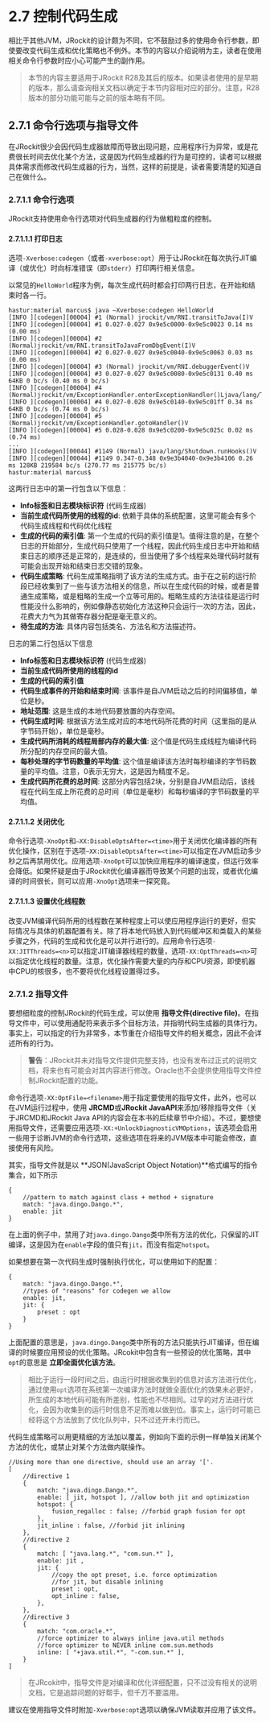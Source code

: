 <a name="2.7"></a>
# 2.7 控制代码生成

相比于其他JVM，JRockit的设计颇为不同，它不鼓励过多的使用命令行参数，即使要改变代码生成和优化策略也不例外。本节的内容以介绍说明为主，读者在使用相关命令行参数时应小心可能产生的副作用。

>本节的内容主要适用于JRockit R28及其后的版本。如果读者使用的是早期的版本，那么请查询相关文档以确定于本节内容相对应的部分。注意，R28版本的部分功能可能与之前的版本略有不同。

<a name="2.7.1"></a>
## 2.7.1 命令行选项与指导文件

在JRockit很少会因代码生成器故障而导致出现问题，应用程序行为异常，或是花费很长时间去优化某个方法，这是因为代码生成器的行为是可控的，读者可以根据具体需求而修改代码生成器的行为，当然，这样的前提是，读者需要清楚的知道自己在做什么。


<a name="2.7.1.1"></a>
### 2.7.1.1 命令行选项

JRockit支持使用命令行选项对代码生成器的行为做粗粒度的控制。

#### 2.7.1.1.1 打印日志

选项`-Xverbose:codegen`（或者`-xverbose:opt`）用于让JRockit在每次执行JIT编译（或优化）时向标准错误（即`stderr`）打印两行相关信息。

以常见的`HelloWorld`程序为例，每次生成代码时都会打印两行日志，在开始和结束时各一行。

    hastur:material marcus$ java –Xverbose:codegen HelloWorld
    [INFO ][codegen][00004] #1 (Normal) jrockit/vm/RNI.transitToJava(I)V
    [INFO ][codegen][00004] #1 0.027-0.027 0x9e5c0000-0x9e5c0023 0.14 ms (0.00 ms)
    [INFO ][codegen][00004] #2 (Normal)jrockit/vm/RNI.transitToJavaFromDbgEvent(I)V
    [INFO ][codegen][00004] #2 0.027-0.027 0x9e5c0040-0x9e5c0063 0.03 ms (0.00 ms)
    [INFO ][codegen][00004] #3 (Normal) jrockit/vm/RNI.debuggerEvent()V
    [INFO ][codegen][00004] #3 0.027-0.027 0x9e5c0080-0x9e5c0131 0.40 ms 64KB 0 bc/s (0.40 ms 0 bc/s)
    [INFO ][codegen][00004] #4 (Normal)jrockit/vm/ExceptionHandler.enterExceptionHandler()Ljava/lang/Throwable;
    [INFO ][codegen][00004] #4 0.027-0.028 0x9e5c0140-0x9e5c01ff 0.34 ms 64KB 0 bc/s (0.74 ms 0 bc/s)
    [INFO ][codegen][00004] #5 (Normal)jrockit/vm/ExceptionHandler.gotoHandler()V
    [INFO ][codegen][00004] #5 0.028-0.028 0x9e5c0200-0x9e5c025c 0.02 ms (0.74 ms)
    ...
    [INFO ][codegen][00044] #1149 (Normal) java/lang/Shutdown.runHooks()V
    [INFO ][codegen][00044] #1149 0.347-0.348 0x9e3b4040-0x9e3b4106 0.26 ms 128KB 219584 bc/s (270.77 ms 215775 bc/s)
    hastur:material marcus$

这两行日志中的第一行包含以下信息：

* **Info标签和日志模块标识符** (代码生成器)
* **当前生成代码所使用的线程的id**: 依赖于具体的系统配置，这里可能会有多个代码生成线程和代码优化线程
* **生成的代码的索引值**: 第一个生成的代码的索引值是1。值得注意的是，在整个日志的开始部分，生成代码只使用了一个线程，因此代码生成日志中开始和结束日志的顺序还是正常的，是连续的，但当使用了多个线程来处理代码时就有可能会出现开始和结束日志交错的现象。
* **代码生成策略**: 代码生成策略指明了该方法的生成方式。由于在之前的运行阶段已经收集到了一些与该方法相关的信息，所以在生成代码的时候，或者是普通生成策略，或是粗略的生成一个立等可用的。粗略生成的方法往往是运行时性能没什么影响的，例如像静态初始化方法这种只会运行一次的方法，因此，花费大力气为其做寄存器分配是毫无意义的。
* **待生成的方法**: 具体内容包括类名、方法名和方法描述符。

日志的第二行包括以下信息

* **Info标签和日志模块标识符** (代码生成器)
* **当前生成代码所使用的线程的id**
* **生成的代码的索引值**
* **代码生成事件的开始和结束时间**: 该事件是自JVM启动之后的时间偏移值，单位是秒。
* **地址范围**: 这是生成的本地代码要放置的内存空间。
* **代码生成时间**: 根据该方法生成对应的本地代码所花费的时间（这里指的是从字节码开始），单位是毫秒。
* **生成代码所消耗的线程局部内存的最大值**: 这个值是代码生成线程为编译代码所分配的内存空间的最大值。
* **每秒处理的字节码数量的平均值**: 这个值是编译该方法时每秒编译的字节码数量的平均值。注意，0表示无穷大，这是因为精度不足。
* **生成代码所花费的总时间**: 这部分内容包括2块，分别是自JVM启动后，该线程在代码生成上所花费的总时间（单位是毫秒）和每秒编译的字节码数量的平均值。

#### 2.7.1.1.2 关闭优化

命令行选项`-XnoOpt`和`–XX:DisableOptsAfter=<time>`用于关闭优化编译器的所有优化操作，区别在于选项`–XX:DisableOptsAfter=<time>`可以指定在JVM启动多少秒之后再禁用优化。应用选项`-XnoOpt`可以加快应用程序的编译速度，但运行效率会降低。如果怀疑是由于JRockit优化编译器而导致某个问题的出现，或者优化编译的时间很长，则可以应用`-XnoOpt`选项来一探究竟。

#### 2.7.1.1.3 设置优化线程数

改变JVM编译代码所用的线程数在某种程度上可以使应用程序运行的更好，但实际情况与具体的机器配置有关。除了将本地代码放入到代码缓冲区和类载入的某些步骤之外，代码的生成和优化是可以并行进行的。应用命令行选项`-XX:JITThreads=<n>`可以指定JIT编译器线程的数量，选项`-XX:OptThreads=<n>`可以指定优化线程的数量。注意，优化操作需要大量的内存和CPU资源，即使机器中CPU的核很多，也不要将优化线程设置得过多。

<a name="2.7.1.2"></a>
### 2.7.1.2 指导文件

要想细粒度的控制JRockit的代码生成，可以使用 **指导文件(directive file)**。在指导文件中，可以使用通配符来表示多个目标方法，并指明代码生成器的具体行为。事实上，可以指定的行为非常多，本节重在介绍指导文件的相关概念，因此不会详述所有的行为。

> **警告**：JRockit并未对指导文件提供完整支持，也没有发布过正式的说明文档，将来也有可能会对其内容进行修改。Oracle也不会提供使用指导文件控制JRockit配置的功能。

命令行选项`-XX:OptFile=<filename>`用于指定要使用的指导文件，此外，也可以在JVM运行过程中，使用 **JRCMD**或**JRockit JavaAPI**来添加/移除指导文件（关于JRCMD和JRockit Java API的内容会在本书的后续章节中介绍）。不过，要想使用指导文件，还需要应用选项`-XX:+UnlockDiagnosticVMOptions`，该选项会启用一些用于诊断JVM的命令行选项，这些选项在将来的JVM版本中可能会修改，直接使用有风险。

其实，指导文件就是以 **JSON(JavaScript Object Notation)**格式编写的指令集合，如下所示

    {
        //pattern to match against class + method + signature
        match: "java.dingo.Dango.*",
        enable: jit
    }

在上面的例子中，禁用了对`java.dingo.Dango`类中所有方法的优化，只保留的JIT编译，这是因为在`enable`字段的值只有`jit`，而没有指定`hotspot`。

如果想要在第一次代码生成时强制执行优化，可以使用如下的配置：

    {
        match: "java.dingo.Dango.*",
        //types of "reasons" for codegen we allow
        enable: jit,
        jit: {
            preset : opt
        }
    }

上面配置的意思是，`java.dingo.Dango`类中所有的方法只能执行JIT编译，但在编译的时候要应用预设的优化策略。JRcokit中包含有一些预设的优化策略，其中`opt`的意思是 **立即全面优化该方法**。

>相比于运行一段时间之后，由运行时根据收集到的信息对该方法进行优化，通过使用`opt`选项在系统第一次编译方法时就做全面优化的效果未必更好，所生成的本地代码可能有所差别，性能也不尽相同。过早的对方法进行优化，会因为收集到的运行时信息不足而难以做到位。事实上，运行时可能已经将这个方法放到了优化队列中，只不过还开未行而已。

代码生成策略可以用更精细的方法加以覆盖，例如向下面的示例一样单独关闭某个方法的优化，或禁止对某个方法做内联操作。

    //Using more than one directive, should use an array '['.
    [
        //directive 1
        {
            match: "java.dingo.Dango.*",
            enable: [ jit, hotspot ], //allow both jit and optimization
            hotspot: {
                fusion_regalloc : false; //forbid graph fusion for opt
            },
            jit_inline : false, //forbid jit inlining
        },
        //directive 2
        {
            match: [ "java.lang.*", "com.sun.*" ],
            enable: jit ,
            jit: {
                //copy the opt preset, i.e. force optimization
                //for jit, but disable inlining
                preset : opt,
                opt_inline : false,
            },
        },
        //directive 3
        {
            match: "com.oracle.*",
            //force optimizer to always inline java.util methods
            //force optimizer to NEVER inline com.sun.methods
            inline: [ "+java.util.*", "-com.sun.*" ],
        }
    ]

>在JRcokit中，指导文件是对编译和优化详细配置，只不过没有相关的说明文档，它是追踪问题的好帮手，但千万不要滥用。

建议在使用指导文件时附加`-Xverbose:opt`选项以确保JVM读取并应用了该文件。
